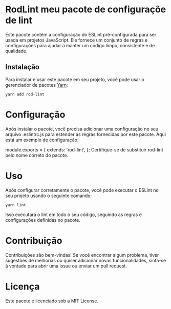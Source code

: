 # RodLint meu pacote de configuraçõe de lint

Este pacote contém a configuração do ESLint pré-configurada para ser usada em projetos JavaScript. Ele fornece um conjunto de regras e configurações para ajudar a manter um código limpo, consistente e de qualidade.

## Instalação

Para instalar e usar este pacote em seu projeto, você pode usar o gerenciador de pacotes [Yarn](https://yarnpkg.com/):

```
yarn add rod-lint
```

# Configuração
Após instalar o pacote, você precisa adicionar uma configuração no seu arquivo .eslintrc.js para estender as regras fornecidas por este pacote. Aqui está um exemplo de configuração:

module.exports = {
  extends: 'rod-lint',
};
Certifique-se de substituir rod-lint pelo nome correto do pacote.

# Uso
Após configurar corretamente o pacote, você pode executar o ESLint no seu projeto usando o seguinte comando:

```
yarn lint
```
Isso executará o lint em todo o seu código, seguindo as regras e configurações definidas no pacote.

# Contribuição
Contribuições são bem-vindas! Se você encontrar algum problema, tiver sugestões de melhorias ou quiser adicionar novas funcionalidades, sinta-se à vontade para abrir uma issue ou enviar um pull request.

# Licença
Este pacote é licenciado sob a MIT License.
